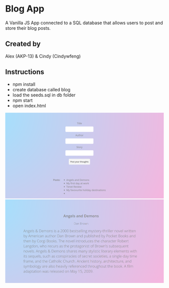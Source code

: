 # Blog App

A Vanilla JS App connected to a SQL database that allows users to post and store their blog posts.

## Created by
Alex (AKP-13) & Cindy (Cindywfeng) 


## Instructions
- npm install
- create database called blog
- load the seeds.sql in db folder
- npm start
- open index.html

![Repo Image 1](blog.PNG)
![Repo Image 2](blog1.PNG)

